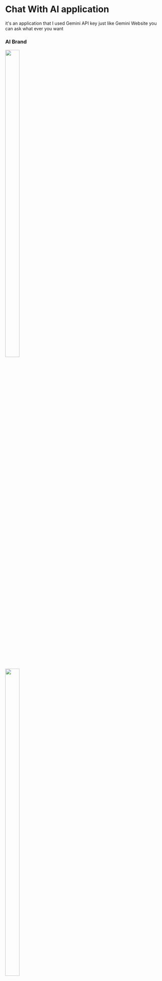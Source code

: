 # Chat With AI application
it's an application that I used Gemini API key just like Gemini Website you can ask what ever you want

### AI Brand
<img src="https://firebasestorage.googleapis.com/v0/b/postappwithkotlin.appspot.com/o/Activities%2Fchat%20with%20ai%2Fai_brand.png?alt=media&token=ebdedbe5-8c83-4e64-9e34-67ff228478aa"
width="30%" height="50%">

<img src="https://firebasestorage.googleapis.com/v0/b/postappwithkotlin.appspot.com/o/Activities%2Fchat%20with%20ai%2FScreenshot_20250209_212659.png?alt=media&token=5bb5dbdd-f7b5-4884-aa10-099a88c20534"
width="30%" height="50%">

<img src="https://firebasestorage.googleapis.com/v0/b/postappwithkotlin.appspot.com/o/Activities%2Fchat%20with%20ai%2FScreenshot_20250209_213326.png?alt=media&token=ab0fc090-61d9-4c55-9dee-6f2228fd0c5b"
width="30%" height="50%">


